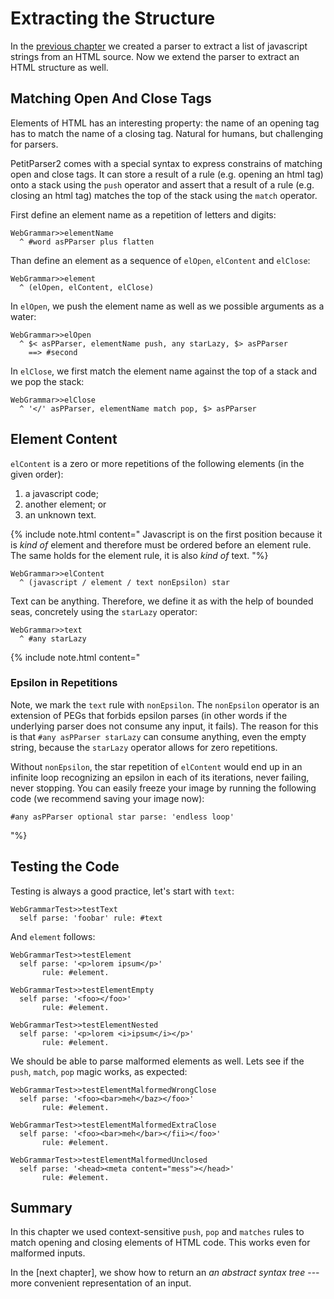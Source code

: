 # Extracting the Structure

In the [previous chapter](grammar.md) we created a parser to extract a list of javascript strings from an HTML source.
Now we extend the parser to extract an HTML structure as well. 

## Matching Open And Close Tags

Elements of HTML has an interesting property: the name of an opening tag has to match the name of a closing tag. 
Natural for humans, but challenging for parsers.

<!--
Unfortunately, standard solutions do not really work as we would like to.
TODO(kurs): do we?
We describe problem in more details in the supplementary [Matching Tags](../matchingTags.pillar) chapter.
-->

PetitParser2 comes with a special syntax to express constrains of matching open and close tags.
It can store a result of a rule (e.g. opening an html tag) onto a stack using the ```push``` operator and assert that a result of a rule (e.g. closing an html tag) matches the top of the stack using the ```match``` operator.

First define an element name as a repetition of letters and digits:

<!--
t sourceFor: #elementName in: WebGrammar.
-->
```smalltalk
WebGrammar>>elementName
  ^ #word asPParser plus flatten
```

Than define an element as a sequence of ```elOpen```, ```elContent``` and ```elClose```:

```smalltalk
WebGrammar>>element
  ^ (elOpen, elContent, elClose)
```

In ```elOpen```, we push the element name as well as we possible arguments as a water:

<!--
t sourceFor: #elOpen in: WebGrammar)
-->
```smalltalk
WebGrammar>>elOpen
  ^ $< asPParser, elementName push, any starLazy, $> asPParser 
    ==> #second
```

In ```elClose```, we first match the element name against the top of a stack and we pop the stack:

<!--
t sourceFor: #elClose in: WebGrammar)
-->
```smalltalk
WebGrammar>>elClose
  ^ '</' asPParser, elementName match pop, $> asPParser
```

## Element Content
```elContent``` is a zero or more repetitions of the following elements (in the given order): 
1. a javascript code; 
1. another element; or 
1. an unknown text. 

{% include note.html content="
Javascript is on the first position because it is *kind of* element and therefore must be ordered before an element rule. 
The same holds for the element rule, it is also *kind of* text. 
"%}

<!--
t sourceFor: #elContent in: WebGrammar)
-->
```smalltalk
WebGrammar>>elContent
  ^ (javascript / element / text nonEpsilon) star
```


Text can be anything.
Therefore, we define it as with the help of bounded seas, concretely using the ```starLazy``` operator:

```smalltalk
WebGrammar>>text
  ^ #any starLazy
```


{% include note.html content="
### Epsilon in Repetitions
Note, we mark the ```text``` rule with ```nonEpsilon```.
The ```nonEpsilon``` operator is an extension of PEGs that forbids epsilon parses (in other words if the underlying parser does not consume any input, it fails).
The reason for this is that ```#any asPParser starLazy``` can consume anything, even the empty string, because the ```starLazy``` operator allows for zero repetitions. 

<!-- @@todo perhaps define ```plusLazy```. -->

Without ```nonEpsilon```, the star repetition of ```elContent``` would end up in an infinite loop recognizing an epsilon in each of its iterations, never failing, never stopping.
You can easily freeze your image by running the following code (we recommend saving your image now):

```smalltalk
#any asPParser optional star parse: 'endless loop'
``` 
"%}


## Testing the Code
Testing is always a good practice, let's start with ```text```:

<!--
t sourceFor: #testText in: WebGrammarTest.
-->
```smalltalk
WebGrammarTest>>testText
  self parse: 'foobar' rule: #text
```


And ```element``` follows:

<!--
t sourceFor: #testElement in: WebGrammarTest.
t sourceFor: #testElementEmpty in: WebGrammarTest.
t sourceFor: #testElementNested in: WebGrammarTest.
-->
```smalltalk
WebGrammarTest>>testElement
  self parse: '<p>lorem ipsum</p>' 
       rule: #element.

WebGrammarTest>>testElementEmpty
  self parse: '<foo></foo>' 
       rule: #element.

WebGrammarTest>>testElementNested
  self parse: '<p>lorem <i>ipsum</i></p>' 
       rule: #element.
```

We should be able to parse malformed elements as well. 
Lets see if the ```push```, ```match```, ```pop``` magic works, as expected:

<!--
t sourceFor: #testElementMalformedWrongClose in: WebGrammarTest.
t sourceFor: #testElementMalformedExtraClose in: WebGrammarTest.
t sourceFor: #testElementMalformedUnclosed in: WebGrammarTest.
-->
```smalltalk
WebGrammarTest>>testElementMalformedWrongClose
  self parse: '<foo><bar>meh</baz></foo>' 
       rule: #element.

WebGrammarTest>>testElementMalformedExtraClose
  self parse: '<foo><bar>meh</bar></fii></foo>' 
       rule: #element.

WebGrammarTest>>testElementMalformedUnclosed
  self parse: '<head><meta content="mess"></head>' 
       rule: #element.
```

## Summary

In this chapter we used context-sensitive ```push```, ```pop``` and ```matches``` rules to match opening and closing elements of HTML code.
This works even for malformed inputs.

In the [next chapter], we show how to return an *an abstract syntax tree* --- more convenient representation of an input.
